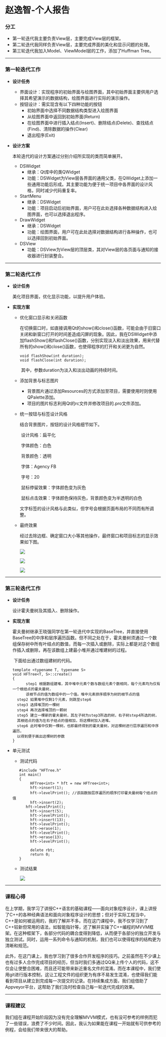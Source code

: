 # 赵逸智-个人报告

### 分工

* 第一轮迭代我主要负责View层，主要完成View层的框架。
* 第二轮迭代我同样负责View层，主要完成界面的美化和显示问题的处理。
* 第三轮迭代我加入Model、ViewModel层的工作，添加了Huffman Tree。

-------------------

### 第一轮迭代工作

* **设计任务**
  * 界面设计：实现程序的初始界面与绘图界面，其中初始界面主要供用户选择其希望演示的数据结构，绘图界面进行实际的演示操作。
  * 按钮设计：需实现含有以下四种功能的按钮
    * 初始界面中选择不同数据结构类型进入绘图界面
    * 从绘图界面中返回到初始界面(Return)
    * 在绘图界面中进行插入结点(Insert)、删除结点(Delete)、查找结点(Find)、清除数据的操作(Clear)
    * 退出程序(Exit)

* **设计方案**

  本轮迭代的设计方案通过分别介绍所实现的类而简单展开。

  * DSWidget
    * 继承：Qt库中的类QWidget
    * 功能：DSWidget为View层各界面的通用父类，在QWidget上添加一些通用功能后形成。其主要功能为便于统一项目中各界面的设计风格，同时减少代码重复率。
  * StartMenu
    * 继承：DSWidget
    * 功能：项目启动后初始界面，用户可在此处选择各种数据结构进入绘图界面，也可以选择退出程序。
  * DrawWidget
    * 继承：DSWidget
    * 功能：绘图界面，用户可在此处选择对数据结构进行各种操作，也可以选择回到初始界面。
  * DSView
    * 功能：DSView为View层的顶层类，其对View层的各页面与通知的接收器进行封装整合。

---------------------------

### 第二轮迭代工作

* **设计任务**

  美化项目界面，优化显示功能，以提升用户体验。					

* **实现方案**

  * 优化窗口显示和关闭函数

    ​	在切换窗口时，如直接调用Qt的show()和close()函数，可能会由于旧窗口关闭和新窗口打开的时间差造成闪屏的现象。因此，我在DSWidget中添加flashShow()和flashClose()函数，分别实现淡入和淡出效果，用来代替所有的show()和close()函数，也使得程序的打开和关闭更为自然。

    ```
    void flashShow(int duration);
    void flashClose(int duration);
    ```

    ​	其中，参数duration为淡入和淡出动画的持续时间。

  * 添加背景与标志图片

    * 背景图片通过添加Resources的方式添加至项目，需要使用时则使用QPalette添加。
    * 项目的图片标志利用Qt的rc文件并修改项目的.pro文件添加。

  * 统一按钮与标签设计风格

    结合背景图片，按钮的设计风格细节如下。

    ​	设计风格：扁平化

    ​	字体颜色：白色

    ​	背景颜色：透明

    ​	字体：Agency FB 

    ​	字号：20

    ​	鼠标停留效果：字体颜色变为灰色

    ​	鼠标点击效果：字体颜色保持灰色，背景颜色变为半透明的白色

    文字标签的设计风格与此类似，但字号会根据页面布局的不同而有所调整。

  * 最终效果

    经过去除边框、确定窗口大小等其他操作，最终窗口和项目标志的显示效果如下图。

    ![](https://github.com/SummerZJU/CSummerZJU/blob/master/image/View/StartMenu.png)

    ![](https://github.com/SummerZJU/CSummerZJU/blob/master/image/View/DrawWindow.png)

    ![](https://github.com/SummerZJU/CSummerZJU/blob/master/image/View/icon.jpg)

------------------------

### 第三轮迭代工作

* **设计任务**

  设计霍夫曼树及其插入、删除操作。

* **实现方案**

  ​	霍夫曼树继承王晓强同学在第一轮迭代中实现的BaseTree，并直接使用BaseTree的中序和层序遍历函数。但不同之处在于，霍夫曼树须通过一个数组保存树中所有叶结点的数值，而每一次插入或删除，实际上都是对这个数组作插入或删除，再在该数组上建最小堆并通过堆建树的过程。

  ​	下面给出通过数组建树的代码。

  ```
  template <typename T, typename S>
  void HFTree<T, S>::create()
  {
     	step1 根据数组建堆，其中堆中元素个数与数组元素个数相同，每个元素均为仅有一个根结点的霍夫曼树，
     	该根节点的值为数组中的一个值。堆中元素排序顺序为树的根节点的值
  	step2 如果堆中仅剩1个元素，则跳至step6
  	step3 选择堆顶的一棵树
  	step4 再次选择堆顶的一颗树
  	step5 建立一棵新的霍夫曼树，其左子树为step3所选的树，右子树step4所选的树，
  	其根结点的值为左右子结点的值相加，将这棵树加入进堆。
  	step6 此时堆中仅剩一棵树，也即最终得到的霍夫曼树，对这棵树进行层序遍历和中序遍历，
  	以得到便于画出这棵树的参数	
  }
  ```

* 单元测试

  * 测试代码

  ```
     #include "HFTree.h"
     int main()
     {
          HFTree<int> * hft = new HFTree<int>;
          hft->insert(1);
          hft->levelPrint(); //该函数按层序遍历的顺序打印霍夫曼树每个结点的值
          hft->insert(2);
   	    hft->levelPrint();
          hft->insert(5);
          hft->levelPrint();
          hft->insert(13);
          hft->levelPrint();
          hft->erase(1);
          hft->levelPrint();
          hft->erase(13);
          hft->levelPrint();
  
          delete rbt;
          return 0;
     }
  ```

  * 测试结果

    ![](https://github.com/SummerZJU/CSummerZJU/blob/master/image/Model/testHFT.png)

-----------------------------------------------

### 课程心得

​	在上学期，我学习了讲授C++语言的基础课程——面向对象程序设计，课上讲授了C++的各种经典语法和面向对象程序设计的思想；但对于实际工程当中，C++是如何被运用的，我的了解并不多。而在这门课程中，我不仅学习到了C++较新但常用的语法，如智能指针等，还了解并实操了C++编程的MVVM框架。在这种框架下，各部分代码的耦合度得到降低，从而便于各部分的独立开发与独立测试。同时，运用一系列命令与通知的机制，我们也可以使得程序的结构更为清晰和规范。

​	此外，在这门课上，我也学习到了很多合作开发程序的技巧。之前虽然在不少课上也有过多人合作完成项目的经历，但当时我们多通过QQ来上传个人的代码，这不仅会让使整合困难，而且还可能带来新近重名文件的混淆。而在本课程中，我们使用git进行版本控制，这让工程文件的组织更为有序不易发生混淆，也使得我们能看到项目从建立到完成每一次提交的记录。在持续集成方面，我们组借助了Appveyor平台，这帮助了我们及时检查自己每一轮迭代完成的效果。

--------------------------------------

### 课程建议

​	我们组在课程开始阶段因为没有完全理解MVVM模式，也有没可参考的样例而犯了一些错误，浪费了不少时间。因此，我认为如果能在课程一开始就有可供参考的例程，会给我们带来很大的帮助。
